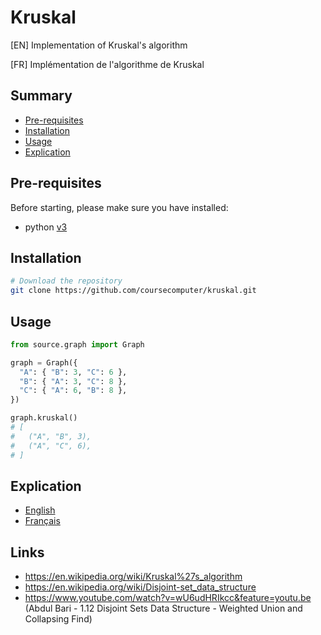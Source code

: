 # **Kruskal**
[EN] Implementation of Kruskal's algorithm

[FR] Implémentation de l'algorithme de Kruskal

## **Summary**
- [Pre-requisites](#pre-requisites)
- [Installation](#installation)
- [Usage](#usage)
- [Explication](#explication)

## **Pre-requisites**
Before starting, please make sure you have installed:
- python [v3](https://www.python.org/)

## **Installation**
```bash
# Download the repository
git clone https://github.com/coursecomputer/kruskal.git
```

## **Usage**
```python
from source.graph import Graph

graph = Graph({
  "A": { "B": 3, "C": 6 },
  "B": { "A": 3, "C": 8 },
  "C": { "A": 6, "B": 8 },
})

graph.kruskal()
# [
#   ("A", "B", 3),
#   ("A", "C", 6),
# ]
```

## **Explication**
* [English](./documentation/EN-EXPLICATION.md)
* [Français](./documentation/FR-EXPLICATION.md)

## **Links**
* https://en.wikipedia.org/wiki/Kruskal%27s_algorithm
* https://en.wikipedia.org/wiki/Disjoint-set_data_structure
* https://www.youtube.com/watch?v=wU6udHRIkcc&feature=youtu.be (Abdul Bari - 1.12 Disjoint Sets Data Structure - Weighted Union and Collapsing Find)
